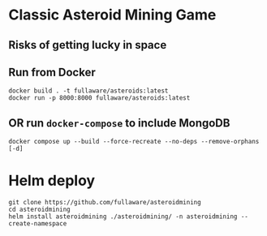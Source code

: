 # Classic Asteroid Mining Game

## Risks of getting lucky in space  

## Run from Docker
```
docker build . -t fullaware/asteroids:latest
docker run -p 8000:8000 fullaware/asteroids:latest 
```
## OR run `docker-compose` to include MongoDB
```
docker compose up --build --force-recreate --no-deps --remove-orphans [-d]
```

# Helm deploy
```
git clone https://github.com/fullaware/asteroidmining
cd asteroidmining
helm install asteroidmining ./asteroidmining/ -n asteroidmining --create-namespace
```